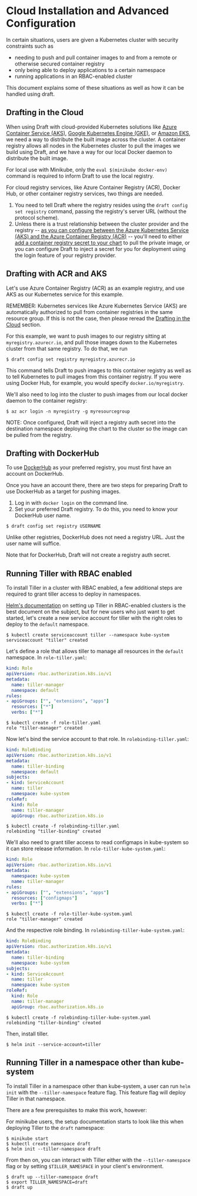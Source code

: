 # Cloud Installation and Advanced Configuration

In certain situations, users are given a Kubernetes cluster with security constraints such as

- needing to push and pull container images to and from a remote or otherwise secured container registry
- only being able to deploy applications to a certain namespace
- running applications in an RBAC-enabled cluster

This document explains some of these situations as well as how it can be handled using draft.

## Drafting in the Cloud

When using Draft with cloud-provided Kubernetes solutions like [Azure Container Service (AKS)](https://azure.microsoft.com/services/container-service/), [Google Kubernetes Engine (GKE)](https://cloud.google.com/kubernetes-engine/), or [Amazon EKS](https://aws.amazon.com/eks/), we need a way to distribute the built image across the cluster. A container registry allows all nodes in the Kubernetes cluster to pull the images we build using Draft, and we have a way for our local Docker daemon to distribute the built image.

For local use with Minikube, only the `eval $(minikube docker-env)` command is required to inform Draft to use the local registry.

For cloud registry services, like Azure Container Registry (ACR), Docker Hub, or other container registry services, two things are needed. 
1. You need to tell Draft where the registry resides using the `draft config set registry` command, passing the registry's server URL (without the protocol scheme). 
2. Unless there is a trust relationship between the cluster provider and the registry -- [as you can configure between the Azure Kubernetes Service (AKS) and the Azure Container Registry (ACR)](https://docs.microsoft.com/azure/container-registry/container-registry-auth-aks#grant-aks-access-to-acr) -- you'll need to either [add a container registry secret to your chart](https://kubernetes.io/docs/tasks/configure-pod-container/pull-image-private-registry) to pull the private image, or you can configure Draft to inject a secret for you for deployment using the login feature of your registry provider.

## Drafting with ACR and AKS

Let's use Azure Container Registry (ACR) as an example registry, and use AKS as our Kubernetes service for this example. 

REMEMBER: Kubernetes services like Azure Kubernetes Service (AKS) are automatically authorized to pull from container registries in the same resource group. If this is not the case, then please reread the [Drafting in the Cloud](#drafting-in-the-cloud) section. 

For this example, we want to push images to our registry sitting at `myregistry.azurecr.io`, and pull those images down to the Kubernetes cluster from that same registry. To do that, we run

```shell
$ draft config set registry myregistry.azurecr.io
```

This command tells Draft to push images to this container registry as well as to tell Kubernetes to pull images from this container registry. If you were using Docker Hub, for example, you would specify `docker.io/myregistry`. 

We'll also need to log into the cluster to push images from our local docker daemon to the container registry:

```
$ az acr login -n myregistry -g myresourcegroup
```

NOTE: Once configured, Draft will inject a registry auth secret into the destination namespace deploying the chart to the cluster so the image can be pulled from the registry. 

## Drafting with DockerHub

To use [DockerHub](https://hub.docker.com) as your preferred registry, you must first have an account on DockerHub.

Once you have an account there, there are two steps for preparing Draft to use DockerHub as a target for pushing images.

1. Log in with `docker login` on the command line.
2. Set your preferred Draft registry. To do this, you need to know your DockerHub user name.

```console
$ draft config set registry USERNAME
```

Unlike other registries, DockerHub does not need a registry URL. Just the user name will suffice.

Note that for DockerHub, Draft will not create a registry auth secret.

## Running Tiller with RBAC enabled

To install Tiller in a cluster with RBAC enabled, a few additional steps are required to grant tiller access to deploy in namespaces.

[Helm's documentation](https://docs.helm.sh/using_helm/#role-based-access-control) on setting up Tiller in RBAC-enabled clusters is the best document on the subject, but for new users who just want to get started, let's create a new service account for tiller with the right roles to deploy to the `default` namespace.

```shell
$ kubectl create serviceaccount tiller --namespace kube-system
serviceaccount "tiller" created
```

Let's define a role that allows tiller to manage all resources in the `default` namespace. In `role-tiller.yaml`:

```yaml
kind: Role
apiVersion: rbac.authorization.k8s.io/v1
metadata:
  name: tiller-manager
  namespace: default
rules:
- apiGroups: ["", "extensions", "apps"]
  resources: ["*"]
  verbs: ["*"]
```

```shell
$ kubectl create -f role-tiller.yaml
role "tiller-manager" created
```

Now let's bind the service account to that role. In `rolebinding-tiller.yaml`:

```yaml
kind: RoleBinding
apiVersion: rbac.authorization.k8s.io/v1
metadata:
  name: tiller-binding
  namespace: default
subjects:
- kind: ServiceAccount
  name: tiller
  namespace: kube-system
roleRef:
  kind: Role
  name: tiller-manager
  apiGroup: rbac.authorization.k8s.io
```

```shell
$ kubectl create -f rolebinding-tiller.yaml
rolebinding "tiller-binding" created
```

We'll also need to grant tiller access to read configmaps in kube-system so it can store release information. In `role-tiller-kube-system.yaml`:

```yaml
kind: Role
apiVersion: rbac.authorization.k8s.io/v1
metadata:
  namespace: kube-system
  name: tiller-manager
rules:
- apiGroups: ["", "extensions", "apps"]
  resources: ["configmaps"]
  verbs: ["*"]
```

```shell
$ kubectl create -f role-tiller-kube-system.yaml
role "tiller-manager" created
```

And the respective role binding. In `rolebinding-tiller-kube-system.yaml`:

```yaml
kind: RoleBinding
apiVersion: rbac.authorization.k8s.io/v1
metadata:
  name: tiller-binding
  namespace: kube-system
subjects:
- kind: ServiceAccount
  name: tiller
  namespace: kube-system
roleRef:
  kind: Role
  name: tiller-manager
  apiGroup: rbac.authorization.k8s.io
```

```shell
$ kubectl create -f rolebinding-tiller-kube-system.yaml
rolebinding "tiller-binding" created
```

Then, install tiller.

```shell
$ helm init --service-account=tiller
```

## Running Tiller in a namespace other than kube-system

To install Tiller in a namespace other than kube-system, a user can run `helm init` with the `--tiller-namespace` feature flag. This feature flag will deploy Tiller in that namespace.

There are a few prerequisites to make this work, however:

For minikube users, the setup documentation starts to look like this when deploying Tiller to the `draft` namespace:

```shell
$ minikube start
$ kubectl create namespace draft
$ helm init --tiller-namespace draft
```

From then on, you can interact with Tiller either with the `--tiller-namespace` flag or by setting `$TILLER_NAMESPACE` in your client's environment.

```
$ draft up --tiller-namespace draft
$ export TILLER_NAMESPACE=draft
$ draft up
```
